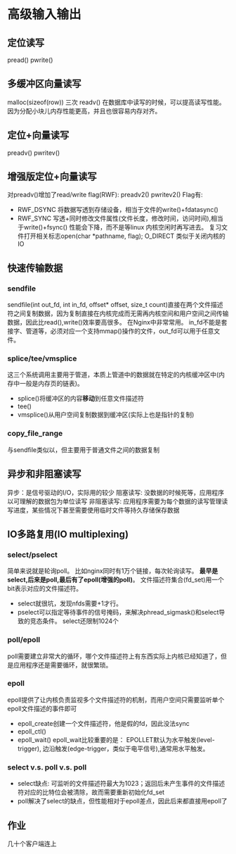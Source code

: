 # 高级输入输出
## 定位读写
pread()
pwrite()
## 多缓冲区向量读写
malloc(sizeof(row)) 三次
readv()
在数据库中读写的时候，可以提高读写性能。因为分配小块儿内存性能更高，并且也很容易内存对齐。
## 定位+向量读写
preadv()
pwritev()

## 增强版定位+向量读写
对preadv()增加了read/write flag(RWF):
preadv2()
pwritev2()
Flag有:
- RWF_DSYNC 将数据写透到存储设备，相当于文件的write()+fdatasync()
- RWF_SYNC 写透+同时修改文件属性(文件长度，修改时间，访问时间),相当于write()+fsync()
性能会下降，而不是等linux 内核空闲时再写进去。
复习文件打开相关标志open(char *pathname, flag); O_DIRECT 类似于关闭内核的IO

## 快速传输数据
### sendfile
sendfile(int out_fd, int in_fd, offset* offset, size_t count)直接在两个文件描述符之间复制数据，因为复制直接在内核完成而无需再内核空间和用户空间之间传输数据，因此比read(),write()效率要高很多。
在Nginx中非常常用。
in_fd不能是套接字、管道等，必须对应一个支持mmap()操作的文件，out_fd可以用于任意文件。

### splice/tee/vmsplice
这三个系统调用主要用于管道，本质上管道中的数据就在特定的内核缓冲区中(内存中一般是内存页的链表)。
- splice()将缓冲区的内容**移动**到任意文件描述符
- tee()
- vmsplice()从用户空间复制数据到缓冲区(实际上也是指针的复制)

### copy_file_range
与sendfile类似以，但主要用于普通文件之间的数据复制

## 异步和非阻塞读写
异步：是信号驱动的I/O，实际用的较少
阻塞读写: 没数据的时候死等，应用程序以可理解的数据包为单位读写
非阻塞读写: 应用程序需要为每个数据的读写管理读写进度，某些情况下甚至需要使用临时文件等持久存储保存数据

## IO多路复用(IO multiplexing)
### select/pselect
简单来说就是轮询poll。
比如nginx同时有1万个链接，每次轮询读写。
**最早是select,后来是poll,最后有了epoll(增强的poll)**。
文件描述符集合(fd_set)用一个bit表示对应的文件描述符。
- select就很坑，发现nfds需要+1才行。
- pselect可以指定等待事件的信号掩码，来解决phread_sigmask()和select导致的竞态条件。
select还限制1024个
### poll/epoll
poll需要建立非常大的循环，哪个文件描述符上有东西实际上内核已经知道了，但是应用程序还是需要循环，就很繁琐。
### epoll
epoll提供了让内核负责监视多个文件描述符的机制，而用户空间只需要监听单个epoll文件描述的事件即可
- epoll_create创建一个文件描述符，他是假的fd，因此没法sync
- epoll_ctl()
- epoll_wait()
epoll_wait比较重要的是： EPOLLET默认为水平触发(level-trigger), 边沿触发(edge-trigger，类似于电平信号),通常用水平触发。
### select v.s. poll v.s. poll
- select缺点: 可监听的文件描述符最大为1023；返回后未产生事件的文件描述符对应的比特位会被清除，故而需要重新初始化fd_set
- poll解决了select的缺点，但性能相对于epoll差点，因此后来都直接用epoll了

## 作业
几十个客户端连上
